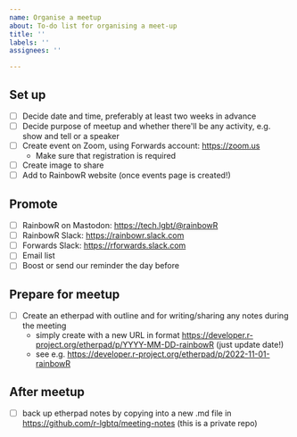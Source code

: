 ```yaml
---
name: Organise a meetup
about: To-do list for organising a meet-up
title: ''
labels: ''
assignees: ''

---
```


## Set up

- [ ] Decide date and time, preferably at least two weeks in advance
- [ ] Decide purpose of meetup and whether there'll be any activity, e.g. show and tell or a speaker
- [ ] Create event on Zoom, using Forwards account: <https://zoom.us>
    - Make sure that registration is required
- [ ] Create image to share
- [ ] Add to RainbowR website (once events page is created!)

## Promote

- [ ] RainbowR on Mastodon: <https://tech.lgbt/@rainbowR>
- [ ] RainbowR Slack: <https://rainbowr.slack.com>
- [ ] Forwards Slack: <https://rforwards.slack.com>
- [ ] Email list
- [ ] Boost or send our reminder the day before

## Prepare for meetup

- [ ] Create an etherpad with outline and for writing/sharing any notes during the meeting
  - simply create with a new URL in format <https://developer.r-project.org/etherpad/p/YYYY-MM-DD-rainbowR> (just update date!)
  - see e.g. <https://developer.r-project.org/etherpad/p/2022-11-01-rainbowR>
  
## After meetup

- [ ] back up etherpad notes by copying into a new .md file in <https://github.com/r-lgbtq/meeting-notes> (this is a private repo)
